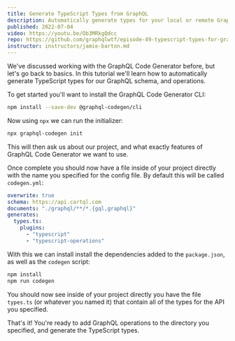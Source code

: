 ```yaml
---
title: Generate TypeScript Types from GraphQL
description: Automatically generate types for your local or remote GraphQL schema, and operations for better type-safety.
published: 2022-07-04
video: https://youtu.be/Ob3MRkgQdcc
repo: https://github.com/graphqlwtf/episode-49-typescript-types-for-graphql/blob/main/codegen.yml
instructor: instructors/jamie-barton.md
---
```


We've discussed working with the GraphQL Code Generator before, but let's go back to basics. In this tutorial we'll learn how to automatically generate TypeScript types for our GraphQL schema, and operations.

To get started you'll want to install the GraphQL Code Generator CLI:

```bash
npm install --save-dev @graphql-codegen/cli
```

Now using `npx` we can run the initializer:

```bash
npx graphql-codegen init
```

This will then ask us about our project, and what exactly features of GraphQL Code Generator we want to use.

Once complete you should now have a file inside of your project directly with the name you specified for the config file. By default this will be called `codegen.yml`:

```yml
overwrite: true
schema: https://api.cartql.com
documents: "./graphql/**/*.{gql,graphql}"
generates:
  types.ts:
    plugins:
      - "typescript"
      - "typescript-operations"
```

With this we can install install the dependencies added to the `package.json`, as well as the `codegen` script:

```bash
npm install
npm run codegen
```

You should now see inside of your project directly you have the file `types.ts` (or whatever you named it) that contain all of the types for the API you specified.

That's it! You're ready to add GraphQL operations to the directory you specified, and generate the TypeScript types.
